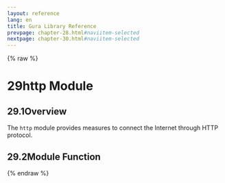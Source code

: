 ```yaml
---
layout: reference
lang: en
title: Gura Library Reference
prevpage: chapter-28.html#naviitem-selected
nextpage: chapter-30.html#naviitem-selected
---
```

{% raw %}
<h1><span class="caption-index-1">29</span>http Module</h1>
<h2><span class="caption-index-2">29.1</span><a name="anchor-29-1"></a>Overview</h2>
<p>
The <code class="highlighter-rouge">http</code> module provides measures to connect the Internet through HTTP protocol.
</p>
<h2><span class="caption-index-2">29.2</span><a name="anchor-29-2"></a>Module Function</h2>
{% endraw %}
